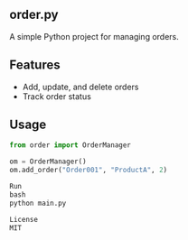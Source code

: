 ## order.py

A simple Python project for managing orders.

## Features

- Add, update, and delete orders
- Track order status

## Usage

```python
from order import OrderManager

om = OrderManager()
om.add_order("Order001", "ProductA", 2)

Run
bash
python main.py

License
MIT


